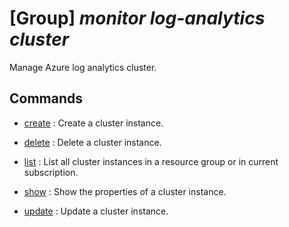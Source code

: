 # [Group] _monitor log-analytics cluster_

Manage Azure log analytics cluster.

## Commands

- [create](/Commands/monitor/log-analytics/cluster/_create.md)
: Create a cluster instance.

- [delete](/Commands/monitor/log-analytics/cluster/_delete.md)
: Delete a cluster instance.

- [list](/Commands/monitor/log-analytics/cluster/_list.md)
: List all cluster instances in a resource group or in current subscription.

- [show](/Commands/monitor/log-analytics/cluster/_show.md)
: Show the properties of a cluster instance.

- [update](/Commands/monitor/log-analytics/cluster/_update.md)
: Update a cluster instance.
